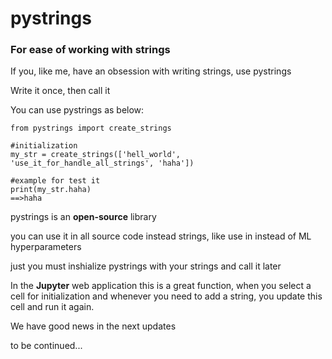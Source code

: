 # pystrings
### For ease of working with strings
If you, like me, have an obsession with writing strings, use pystrings

Write it once, then call it

You can use pystrings as below:
```
from pystrings import create_strings

#initialization 
my_str = create_strings(['hell_world', 'use_it_for_handle_all_strings', 'haha'])

#example for test it 
print(my_str.haha) 
==>haha 
```
pystrings is an **open-source** library

you can use it in all source code instead strings, like use in instead of ML hyperparameters 

just you must inshialize pystrings with your strings and call it later 

In the **Jupyter** web application this is a great function, when you select a cell for initialization and whenever you need to add a string, you update this cell and run it again.


We have good news in the next updates

to be continued...

